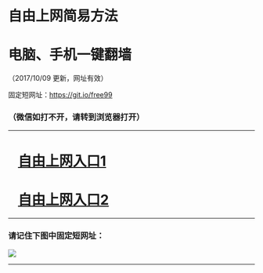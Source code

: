 ﻿# 自由上网简易方法

# 电脑、手机一键翻墙

（2017/10/09 更新，网址有效）

固定短网址：https://git.io/free99

### （微信如打不开，请转到浏览器打开）


***





# &nbsp;&nbsp; <a href="http://ft106681022.fwq-tz-1001.info/fwqtz01.html?t=100900117296 " target="_blank">自由上网入口1</a>
# &nbsp;&nbsp; <a href="http://ft1674323678.fwq-tz-1002.info/fwqtz02.html?t=10090014975 " target="_blank">自由上网入口2</a>
***

### 请记住下图中固定短网址：

<img src="https://s3-us-west-2.amazonaws.com/fwq-1001/yjfq-20170905okok.png" /> 


***

